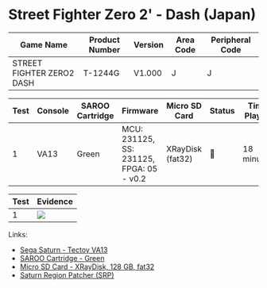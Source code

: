 # Street Fighter Zero 2' - Dash (Japan)

| Game Name                 | Product Number | Version | Area Code | Peripheral Code |
| ------------------------- | -------------- | ------- | --------- | --------------- |
| STREET FIGHTER ZERO2 DASH | T-1244G        | V1.000  | J         | J               |

| Test | Console | SAROO Cartridge | Firmware                                 | Micro SD Card    | Status | Time Played | Info               |
| ---- | ------- | --------------- | ---------------------------------------- | ---------------- | ------ | ----------- | ------------------ |
| 1    | VA13    | Green           | MCU: 231125, SS: 231125, FPGA: 05 - v0.2 | XRayDisk (fat32) | :100:  | 18 minutes  | Difficulty: 1 Star |

| Test | Evidence                                                                                         |
| ---- | ------------------------------------------------------------------------------------------------ |
| 1    | [![](https://img.youtube.com/vi/ovzTI6lQ3U8/0.jpg)](https://www.youtube.com/watch?v=ovzTI6lQ3U8) |

Links:

- [Sega Saturn - Tectoy VA13](../../../Info/Consoles/VA13/README.md)
- [SAROO Cartridge - Green](../../../Info/Cartridges/RetroGameParadiseStore/1.32F/README.md)
- [Micro SD Card - XRayDisk, 128 GB, fat32](../../../Info/SdCards/XRayDisk/128GB/fat32/README.md)
- [Saturn Region Patcher (SRP)](https://segaxtreme.net/resources/saturn-region-patcher.81/download)
